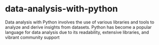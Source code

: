 # data-analysis-with-python
Data analysis with Python involves the use of various libraries and tools to analyze and derive insights from datasets. Python has become a popular language for data analysis due to its readability, extensive libraries, and vibrant community support
